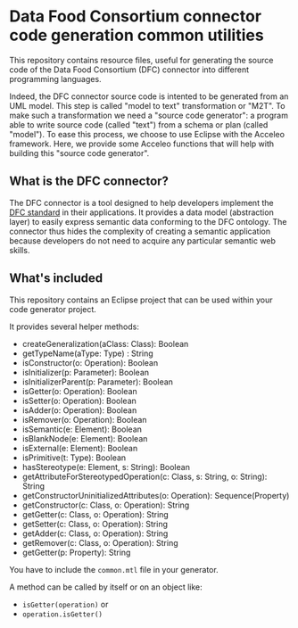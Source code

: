 # Data Food Consortium connector code generation common utilities

This repository contains resource files, useful for generating the source code of the Data Food Consortium (DFC) connector into different programming languages.

Indeed, the DFC connector source code is intented to be generated from an UML model. This step is called "model to text" transformation or "M2T". To make such a transformation we need a "source code generator": a program able to write source code (called "text") from a schema or plan (called "model"). To ease this process, we choose to use Eclipse with the Acceleo framework. Here, we provide some Acceleo functions that will help with building this "source code generator".

## What is the DFC connector?

The DFC connector is a tool designed to help developers implement the [DFC standard](https://datafoodconsortium.org) in their applications. It provides a data model (abstraction layer) to easily express semantic data conforming to the DFC ontology. The connector thus hides the complexity of creating a semantic application because developers do not need to acquire any particular semantic web skills.

## What's included

This repository contains an Eclipse project that can be used within your code generator project.

It provides several helper methods:
- createGeneralization(aClass: Class): Boolean
- getTypeName(aType: Type) : String
- isConstructor(o: Operation): Boolean 
- isInitializer(p: Parameter): Boolean 
- isInitializerParent(p: Parameter): Boolean 
- isGetter(o: Operation): Boolean 
- isSetter(o: Operation): Boolean 
- isAdder(o: Operation): Boolean 
- isRemover(o: Operation): Boolean 
- isSemantic(e: Element): Boolean 
- isBlankNode(e: Element): Boolean 
- isExternal(e: Element): Boolean 
- isPrimitive(t: Type): Boolean 
- hasStereotype(e: Element, s: String): Boolean 
- getAttributeForStereotypedOperation(c: Class, s: String, o: String): String 
- getConstructorUninitializedAttributes(o: Operation): Sequence(Property)
- getConstructor(c: Class, o: Operation): String 
- getGetter(c: Class, o: Operation): String 
- getSetter(c: Class, o: Operation): String 
- getAdder(c: Class, o: Operation): String 
- getRemover(c: Class, o: Operation): String 
- getGetter(p: Property): String

You have to include the `common.mtl` file in your generator.

A method can be called by itself or on an object like:
- `isGetter(operation)` or
- `operation.isGetter()`
